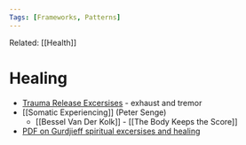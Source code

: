 ```yaml
---
Tags: [Frameworks, Patterns]
---
```

Related: [[Health]]
# Healing

- [Trauma Release Excersises](https://osteopathyforall.co.uk/toolkits/mindbody-toolkit/trauma-release-exercises/) - exhaust and tremor 
- [[Somatic Experiencing]] (Peter Senge)
    - [[Bessel Van Der Kolk]] - [[The Body Keeps the Score]]
- [PDF on Gurdjieff spiritual excersises and healing](http://gurdjiefffourthway.org/pdf/TYPES%20OF%20SPIRITUAL%20EXERCISES.pdf)